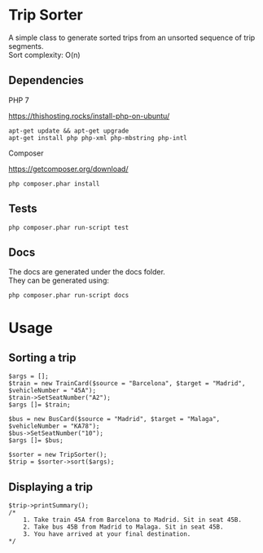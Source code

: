 # Trip Sorter

A simple class to generate sorted trips from an unsorted sequence of trip segments. <br />
Sort complexity: O(n)

## Dependencies

PHP 7

https://thishosting.rocks/install-php-on-ubuntu/

	apt-get update && apt-get upgrade
	apt-get install php php-xml php-mbstring php-intl

Composer <br />

https://getcomposer.org/download/

	php composer.phar install

## Tests

	php composer.phar run-script test

## Docs 

The docs are generated under the docs folder. <br />
They can be generated using:

	php composer.phar run-script docs

# Usage

## Sorting a trip

	$args = [];
	$train = new TrainCard($source = "Barcelona", $target = "Madrid", $vehicleNumber = "45A");
	$train->SetSeatNumber("A2");
	$args []= $train;

	$bus = new BusCard($source = "Madrid", $target = "Malaga", $vehicleNumber = "KA78");
	$bus->SetSeatNumber("10");
	$args []= $bus;

	$sorter = new TripSorter();
	$trip = $sorter->sort($args);

## Displaying a trip

	$trip->printSummary();
	/*
		1. Take train 45A from Barcelona to Madrid. Sit in seat 45B.
		2. Take bus 45B from Madrid to Malaga. Sit in seat 45B.
		3. You have arrived at your final destination.
	*/
